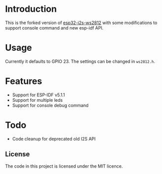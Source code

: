 # Introduction

This is the forked version of [esp32-i2s-ws2812](https://github.com/vunam/esp32-i2s-ws2812) with some modifications to support console command and new esp-idf API.

# Usage

Currently it defaults to GPIO 23. The settings can be changed in `ws2812.h`.

# Features

- Support for ESP-IDF v5.1.1
- Support for multiple leds
- Support for console debug command

# Todo

- Code cleanup for deprecated old I2S API

## License

The code in this project is licensed under the MIT licence.